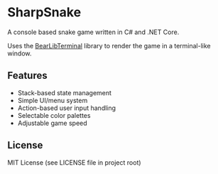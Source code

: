 # SharpSnake
A console based snake game written in C# and .NET Core.

Uses the [BearLibTerminal](https://bitbucket.org/cfyzium/bearlibterminal) library to render the game in a terminal-like window.

## Features

- Stack-based state management
- Simple UI/menu system
- Action-based user input handling
- Selectable color palettes
- Adjustable game speed

## License

MIT License (see LICENSE file in project root)
